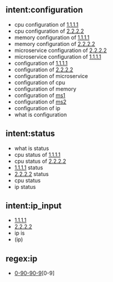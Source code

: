 ## intent:configuration
- cpu configuration of [1.1.1.1](ip)
- cpu configuration of [2.2.2.2](ip)
- memory configuration of [1.1.1.1](ip)
- memory configuration of [2.2.2.2](ip)
- microservice configuration of [2.2.2.2](ip)
- microservice configuration of [1.1.1.1](ip)
- configuration of [1.1.1.1](ip)
- configuration of [2.2.2.2](ip)
- configuration of microservice
- configuration of cpu
- configuration of memory
- configuration of [ms1](microservice)
- configuration of [ms2](microservice)
- configuration of ip
- what is configuration

## intent:status
- what is status
- cpu status of [1.1.1.1](ip)
- cpu status of [2.2.2.2](ip)
- [1.1.1.1](ip) status
- [2.2.2.2](ip) status
- cpu status
- ip status

## intent:ip_input
- [1.1.1.1](ip)
- [2.2.2.2](ip)
- ip is
- (ip)


## regex:ip
- [0-9](_)[0-9](_)[0-9](_)[0-9]
